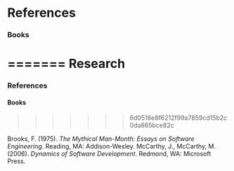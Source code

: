 References
==============

### Books
=======
Research
========

### References

#### Books
>>>>>>> 6d0516e8f6212f99a7859cd15b2c0da865bce82c

Brooks, F. (1975). _The Mythical Man-Month: Essays on Software Engineering_. Reading, MA: Addison-Wesley.
McCarthy, J., McCarthy, M. (2006). _Dynamics of Software Development_. Redmond, WA: Microsoft Press.
